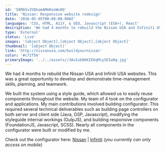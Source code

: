```yaml
---
id: '58R6Sv3VQkamAMmKooWu0Q'
title: 'Nissan: Responsive website redesign'
date: '2016-05-05T00:00:00.000Z'
languages: 'CSS, HTML, A11Y, & SEO, Javascript (ES6+), React'
description: 'We had 4 months to rebuild the Nissan USA and Infiniti USA websites. This was a great opportunity to develop and demonstrate time-management skills, planning, and teamwork.'
type: 'External'
status: 'Live'
images: '[object Object],[object Object],[object Object]'
thumbnail: '[object Object]'
link: 'http://nissanusa.com/buildyournissan'
color: '#c72f56'
primaryImage: '../../assets//3AvIub86KIEKqMiySEIw0q.jpg'
---
```


We had 4 months to rebuild the Nissan USA and Infiniti USA websites. This was a great opportunity to develop and demonstrate time-management skills, planning, and teamwork.

We built the system using a style guide, which allowed us to easily reuse components throughout the website. My team of 4 took on the configurator and applications. My main contributions involved building configurator. This required several technical deliverables such as building page controllers on both server and client side (Java, GSP, Javascript), modifying the styleguide internal workings (GulpJS), and building responsive components (FoundationJS, Javascript, SCSS). Nearly all components in the configurator were built or modified by me.

Check out the configurator here: [Nissan](http://nissanusa.com/buildyournissan/) | [Infiniti](http://infinitiusa.com/buildyourinfiniti) _(you currently can only access on mobile)_
